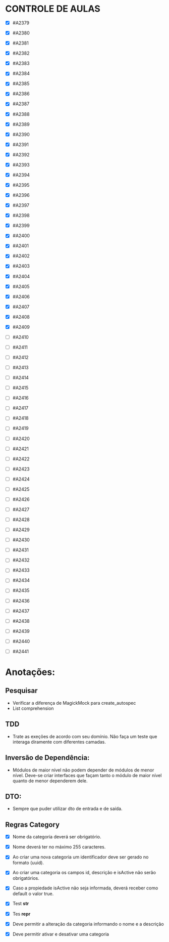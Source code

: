 # CONTROLE DE AULAS

- [x] #A2379
- [x] #A2380
- [x] #A2381
- [x] #A2382
- [x] #A2383
- [x] #A2384
- [x] #A2385
- [x] #A2386
- [x] #A2387
- [x] #A2388
- [x] #A2389
- [x] #A2390
- [x] #A2391
- [x] #A2392
- [x] #A2393
- [x] #A2394
- [x] #A2395
- [x] #A2396
- [x] #A2397
- [x] #A2398
- [x] #A2399
- [x] #A2400
- [x] #A2401
- [x] #A2402
- [x] #A2403
- [x] #A2404
- [x] #A2405
- [x] #A2406
- [x] #A2407
- [x] #A2408
- [x] #A2409
- [ ] #A2410
- [ ] #A2411
- [ ] #A2412
- [ ] #A2413
- [ ] #A2414
- [ ] #A2415
- [ ] #A2416
- [ ] #A2417
- [ ] #A2418
- [ ] #A2419
- [ ] #A2420
- [ ] #A2421
- [ ] #A2422
- [ ] #A2423
- [ ] #A2424
- [ ] #A2425
- [ ] #A2426
- [ ] #A2427
- [ ] #A2428
- [ ] #A2429
- [ ] #A2430
- [ ] #A2431
- [ ] #A2432
- [ ] #A2433
- [ ] #A2434
- [ ] #A2435
- [ ] #A2436
- [ ] #A2437
- [ ] #A2438
- [ ] #A2439
- [ ] #A2440
- [ ] #A2441


# Anotações:

## Pesquisar
- Verificar a diferença de MagickMock para create_autospec
- List  comprehension


## TDD
- Trate as exeções de acordo com seu domínio. Não faça um teste que interaga diramente com diferentes camadas.

## Inversão de Dependência:
- Módulos de maior nível não podem depender de módulos de menor nível. Deve-se criar interfaces que façam tanto o módulo de maior nível quanto de menor dependerem dele.

## DTO:
- Sempre que puder utilizar dto de entrada e de saída.

## Regras Category
- [x] Nome da categoria deverá ser obrigatório.
- [x] Nome deverá ter no máximo 255 caracteres.
- [x] Ao criar uma nova categoria um identificador deve ser gerado no formato (uuid).
- [x] Ao criar uma categoria os campos id, descrição e isActive não serão obrigatórios.
- [x] Caso a propiedade isActive não seja informada, deverá receber como default o valor true.
- [x] Test __str__
- [x] Tes __repr__
- [x] Deve permitir a alteração da categoria informando o nome e a descrição
- [X] Deve permitir ativar e desativar uma categoria

